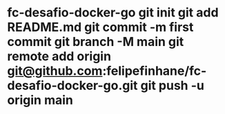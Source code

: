 # fc-desafio-docker-go git init git add README.md git commit -m first commit git branch -M main git remote add origin git@github.com:felipefinhane/fc-desafio-docker-go.git git push -u origin main
